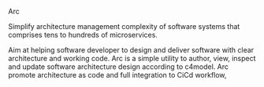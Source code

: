 Arc

Simplify architecture management complexity of software systems that comprises tens to hundreds of microservices. 

 Aim at helping software developer to design and deliver software with clear architecture and working code.
Arc is a simple utility to author, view, inspect and update software architecture design according to c4model. 
Arc promote architecture as code and full integration to CiCd workflow, 